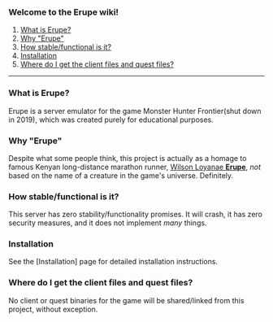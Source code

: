 ### Welcome to the Erupe wiki!
1. [What is Erupe?](#what-is-erupe)
2. [Why "Erupe"](#why-erupe)
3. [How stable/functional is it?](#how-stable-functional-is-it)
4. [Installation](#installation)
5. [Where do I get the client files and quest files?](#where-do-I-get-the-client-files-and-quest-files)

---

### What is Erupe?
Erupe is a server emulator for the game Monster Hunter Frontier(shut down in 2019), which was created purely for educational purposes.

### Why "Erupe"
Despite what some people think, this project is actually as a homage to famous Kenyan long-distance marathon runner, [Wilson Loyanae **Erupe**](https://en.wikipedia.org/wiki/Wilson_Loyanae_Erupe), _not_ based on the name of a creature in the game's universe. Definitely.
 
### How stable/functional is it?
This server has zero stability/functionality promises. It will crash, it has zero security measures, and it does not implement _many_ things.

### Installation
See the [Installation] page for detailed installation instructions.

### Where do I get the client files and quest files?
No client or quest binaries for the game will be shared/linked from this project, without exception.